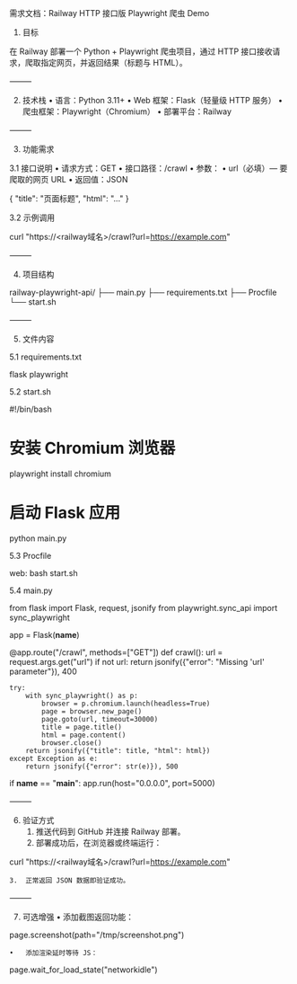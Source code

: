 需求文档：Railway HTTP 接口版 Playwright 爬虫 Demo

1. 目标

在 Railway 部署一个 Python + Playwright 爬虫项目，通过 HTTP 接口接收请求，爬取指定网页，并返回结果（标题与 HTML）。

⸻

2. 技术栈
	•	语言：Python 3.11+
	•	Web 框架：Flask（轻量级 HTTP 服务）
	•	爬虫框架：Playwright（Chromium）
	•	部署平台：Railway

⸻

3. 功能需求

3.1 接口说明
	•	请求方式：GET
	•	接口路径：/crawl
	•	参数：
	•	url（必填）— 要爬取的网页 URL
	•	返回值：JSON

{
  "title": "页面标题",
  "html": "<!DOCTYPE html>..."
}



3.2 示例调用

curl "https://<railway域名>/crawl?url=https://example.com"


⸻

4. 项目结构

railway-playwright-api/
├── main.py
├── requirements.txt
├── Procfile
└── start.sh


⸻

5. 文件内容

5.1 requirements.txt

flask
playwright

5.2 start.sh

#!/bin/bash
# 安装 Chromium 浏览器
playwright install chromium
# 启动 Flask 应用
python main.py

5.3 Procfile

web: bash start.sh

5.4 main.py

from flask import Flask, request, jsonify
from playwright.sync_api import sync_playwright

app = Flask(__name__)

@app.route("/crawl", methods=["GET"])
def crawl():
    url = request.args.get("url")
    if not url:
        return jsonify({"error": "Missing 'url' parameter"}), 400

    try:
        with sync_playwright() as p:
            browser = p.chromium.launch(headless=True)
            page = browser.new_page()
            page.goto(url, timeout=30000)
            title = page.title()
            html = page.content()
            browser.close()
        return jsonify({"title": title, "html": html})
    except Exception as e:
        return jsonify({"error": str(e)}), 500

if __name__ == "__main__":
    app.run(host="0.0.0.0", port=5000)


⸻

6. 验证方式
	1.	推送代码到 GitHub 并连接 Railway 部署。
	2.	部署成功后，在浏览器或终端运行：

curl "https://<railway域名>/crawl?url=https://example.com"


	3.	正常返回 JSON 数据即验证成功。

⸻

7. 可选增强
	•	添加截图返回功能：

page.screenshot(path="/tmp/screenshot.png")


	•	添加渲染延时等待 JS：

page.wait_for_load_state("networkidle")


